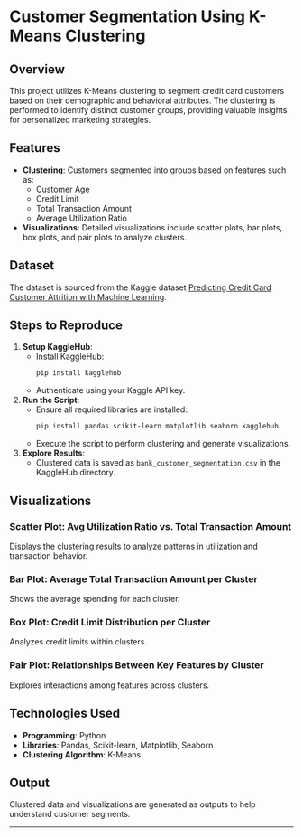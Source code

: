 
# Customer Segmentation Using K-Means Clustering

## Overview
This project utilizes K-Means clustering to segment credit card customers based on their demographic and behavioral attributes. The clustering is performed to identify distinct customer groups, providing valuable insights for personalized marketing strategies.

## Features
- **Clustering**: Customers segmented into groups based on features such as:
  - Customer Age
  - Credit Limit
  - Total Transaction Amount
  - Average Utilization Ratio
- **Visualizations**: Detailed visualizations include scatter plots, bar plots, box plots, and pair plots to analyze clusters.

## Dataset
The dataset is sourced from the Kaggle dataset [Predicting Credit Card Customer Attrition with Machine Learning](https://www.kaggle.com/datasets/thedevastator/predicting-credit-card-customer-attrition-with-m).

## Steps to Reproduce
1. **Setup KaggleHub**:
   - Install KaggleHub:
     ```bash
     pip install kagglehub
     ```
   - Authenticate using your Kaggle API key.
2. **Run the Script**:
   - Ensure all required libraries are installed:
     ```bash
     pip install pandas scikit-learn matplotlib seaborn kagglehub
     ```
   - Execute the script to perform clustering and generate visualizations.
3. **Explore Results**:
   - Clustered data is saved as `bank_customer_segmentation.csv` in the KaggleHub directory.

## Visualizations
### Scatter Plot: Avg Utilization Ratio vs. Total Transaction Amount
Displays the clustering results to analyze patterns in utilization and transaction behavior.

### Bar Plot: Average Total Transaction Amount per Cluster
Shows the average spending for each cluster.

### Box Plot: Credit Limit Distribution per Cluster
Analyzes credit limits within clusters.

### Pair Plot: Relationships Between Key Features by Cluster
Explores interactions among features across clusters.

## Technologies Used
- **Programming**: Python
- **Libraries**: Pandas, Scikit-learn, Matplotlib, Seaborn
- **Clustering Algorithm**: K-Means

## Output
Clustered data and visualizations are generated as outputs to help understand customer segments.

---

